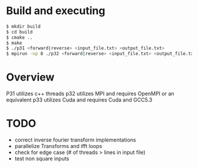 # Build and executing
```bash
$ mkdir build
$ cd build
$ cmake ..
$ make
$ ./p31 <forward|reverse> <input_file.txt> <output_file.txt>
$ mpirun -np 8 ./p32 <forward|reverse> <input_file.txt> <output_file.txt> 

```

# Overview
P31 utilizes c++ threads
p32 utilizes MPI and requires OpenMPI or an equivalent
p33 utilizes Cuda and requires Cuda and GCC5.3

# TODO
- correct inverse fourier transform implementations
- parallelize Transforms and ifft loops
- check for edge case (# of threads > lines in input file)
- test non square inputs
